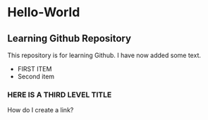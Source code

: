 # Hello-World
## Learning Github Repository

This repository is for learning Github. I have now added some text.

* FIRST ITEM
* Second item

### HERE IS A THIRD LEVEL TITLE

How do I create a link?

